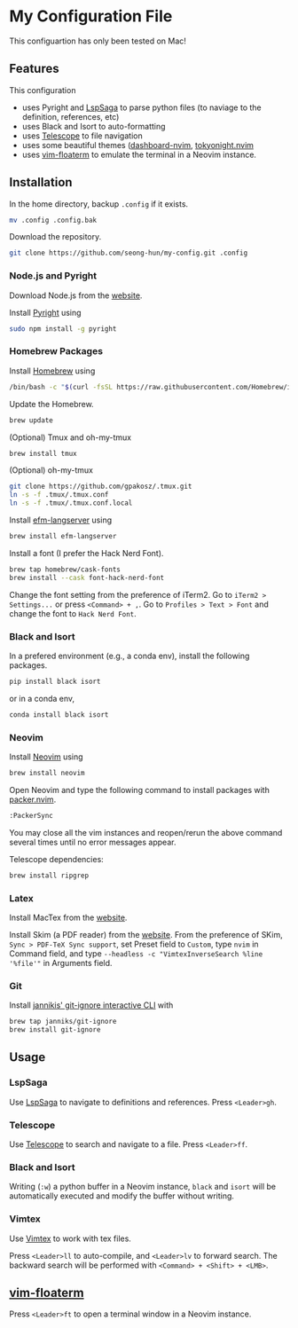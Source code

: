 # My Configuration File

This configuartion has only been tested on Mac!

## Features

This configuration

- uses Pyright and [LspSaga](https://github.com/glepnir/lspsaga.nvim) to parse python files (to naviage to the definition, references, etc)
- uses Black and Isort to auto-formatting
- uses [Telescope](https://github.com/nvim-telescope/telescope.nvim) to file navigation
- uses some beautiful themes ([dashboard-nvim](https://github.com/glepnir/dashboard-nvim), [tokyonight.nvim](https://github.com/folke/tokyonight.nvim)
- uses [vim-floaterm](https://github.com/voldikss/vim-floaterm) to emulate the terminal in a Neovim instance.

## Installation

In the home directory, backup `.config` if it exists.

```bash
mv .config .config.bak
```

Download the repository.

```bash
git clone https://github.com/seong-hun/my-config.git .config
```

### Node.js and Pyright

Download Node.js from the [website](https://nodejs.org/en/).

Install [Pyright](https://github.com/microsoft/pyright) using

```bash
sudo npm install -g pyright
```

### Homebrew Packages

Install [Homebrew](https://brew.sh/index_ko) using

```bash
/bin/bash -c "$(curl -fsSL https://raw.githubusercontent.com/Homebrew/install/HEAD/install.sh)"
```

Update the Homebrew.

```bash
brew update
```

(Optional) Tmux and oh-my-tmux

```bash
brew install tmux
```

(Optional) oh-my-tmux

```bash
git clone https://github.com/gpakosz/.tmux.git
ln -s -f .tmux/.tmux.conf
ln -s -f .tmux/.tmux.conf.local
```

Install [efm-langserver](https://github.com/mattn/efm-langserver) using

```bash
brew install efm-langserver
```

Install a font (I prefer the Hack Nerd Font).

```bash
brew tap homebrew/cask-fonts
brew install --cask font-hack-nerd-font
```

Change the font setting from the preference of iTerm2.
Go to `iTerm2 > Settings...` or press `<Command> + ,`.
Go to `Profiles > Text > Font` and change the font to `Hack Nerd Font`.

### Black and Isort

In a prefered environment (e.g., a conda env), install the following packages.

```bash
pip install black isort
```

or in a conda env,

```bash
conda install black isort
```

### Neovim

Install [Neovim](https://neovim.io) using

```bash
brew install neovim
```

Open Neovim and type the following command to install packages with [packer.nvim](https://github.com/wbthomason/packer.nvim).

```bash
:PackerSync
```

You may close all the vim instances and reopen/rerun the above command several times until no error messages appear.

Telescope dependencies:

```bash
brew install ripgrep
```

### Latex

Install MacTex from the [website](https://tug.org/mactex/mactex-download.html).

Install Skim (a PDF reader) from the [website](https://skim-app.sourceforge.io).
From the preference of SKim, `Sync > PDF-TeX Sync support`, set Preset field to `Custom`, type `nvim` in Command field, and type `--headless -c "VimtexInverseSearch %line '%file'"` in Arguments field.

### Git

Install [jannikis' git-ignore interactive CLI](https://github.com/janniks/git-ignore) with

```bash
brew tap janniks/git-ignore
brew install git-ignore
```

## Usage

### LspSaga

Use [LspSaga](https://github.com/glepnir/lspsaga.nvim) to navigate to definitions and references.
Press `<Leader>gh`.

### Telescope

Use [Telescope](https://github.com/nvim-telescope/telescope.nvim) to search and navigate to a file.
Press `<Leader>ff`.

### Black and Isort

Writing (`:w`) a python buffer in a Neovim instance, `black` and `isort` will be automatically executed and modify the buffer without writing.

### Vimtex

Use [Vimtex](https://github.com/lervag/vimtex) to work with tex files.

Press `<Leader>ll` to auto-compile, and `<Leader>lv` to forward search.
The backward search will be performed with `<Command> + <Shift> + <LMB>`.

## [vim-floaterm](https://github.com/voldikss/vim-floaterm)

Press `<Leader>ft` to open a terminal window in a Neovim instance.
